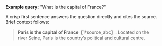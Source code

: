 **Example query:** "What is the capital of France?"

A crisp first sentence answers the question directly and cites the source.  Brief context follows:

> **Paris is the capital of France**【1†source_abc】.  Located on the river Seine, Paris is the country’s political and cultural centre.